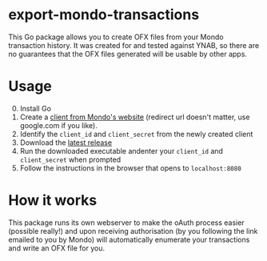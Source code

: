# export-mondo-transactions
This Go package allows you to create OFX files from your Mondo transaction history. It was created for and tested against YNAB, so there are no guarantees that the OFX files generated will be usable by other apps.

# Usage  

0. Install Go
1. Create a [client from Mondo's website](https://developers.getmondo.co.uk/apps/home) (redirect url doesn't matter, use google.com if you like).
2. Identify the `client_id` and `client_secret` from the newly created client
3. Download the [latest release](https://github.com/Sam-Martin/export-mondo-transactions/releases/latest)
4. Run the downloaded executable andenter your `client_id` and `client_secret` when prompted
5. Follow the instructions in the browser that opens to `localhost:8080`

# How it works
This package runs its own webserver to make the oAuth process easier (possible really!) and upon receiving authorisation (by you following the link emailed to you by Mondo) will automatically enumerate your transactions and write an OFX file for you.
